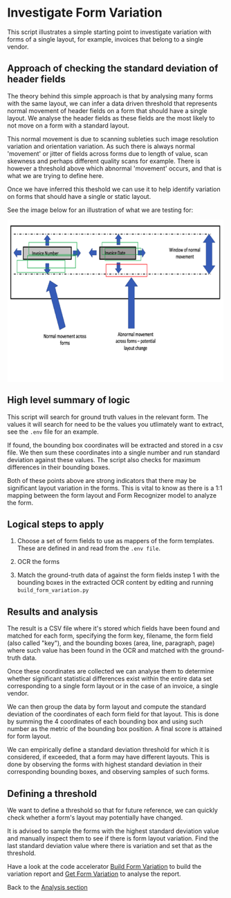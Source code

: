 # Investigate Form Variation

This script illustrates a simple starting point to investigate variation with forms of a single layout, for example, invoices that belong to a single vendor.

## Approach of checking the standard deviation of header fields

The theory behind this simple approach is that by analysing many forms with the same layout, we can infer a data driven threshold that represents normal movement of header fields on a form that should have a single layout. We analyse the header fields as these fields are the most likely to not move on a form with a standard layout.

This normal movement is due to scanning subleties such image resolution variation and orientation variation. As such there is always normal 'movement' or jitter of fields across forms due to length of value, scan skewness and perhaps different quality scans for example. There is however a threshold above which abnormal 'movement' occurs, and that is what we are trying to define here.

Once we have inferred this theshold we can use it to help identify variation on forms that should have a single or static layout.

See the image below for an illustration of what we are testing for:

<img src="../../Project_Preparation/Decision_Guidance/repo_images/FieldMovement.png" align="center" alt="" width="500"/>

## High level summary of logic

This script will search for ground truth values in the relevant form. The values it will search for need to be the values you utlimately want to extract, see the ```.env``` file for an example.

If found, the bounding box coordinates will be extracted and stored in a csv file. We then sum these coordinates into a single number and run standard deviation against these values. The script also checks for maximum differences in their bounding boxes.

Both of these points above are strong indicators that there may be significant layout variation in the forms. This is vital to know as there is a 1:1 mapping between the form layout and Form Recognizer model to analyze the form.

## Logical steps to apply

1) Choose a set of form fields to use as mappers of the form templates. These are defined in and read from the ```.env file```.

2) OCR the forms

3) Match the ground-truth data of against the form fields instep 1 with the bounding boxes in the extracted OCR content by editing and running ```build_form_variation.py```

## Results and analysis

The result is a CSV file where it's stored which fields have been found and matched for each form, specifying the form key, filename, the form field (also called "key"), and the bounding boxes (area, line, paragraph, page) where such value has been found in the OCR and matched with the ground-truth data.

Once these coordinates are collected we can analyse them to determine whether significant statistical differences exist within the entire data set corresponding to a single form layout or in the case of an invoice, a single vendor.

We can then group the data by form layout and compute the standard deviation of the coordinates of each form field for that layout. This is done by summing the 4 coordinates of each bounding box and using such number as the metric of the bounding box position.
A final score is attained for form layout.

We can empirically define a standard deviation threshold for which it is considered, if exceeded, that a form may have different layouts. This is done by observing the forms with highest standard deviation in their corresponding bounding boxes, and observing samples of such forms.

## Defining a threshold

We want to define a threshold so that for future reference, we can quickly check whether a form's layout may potentially have changed.

It is advised to sample the forms with the highest standard deviation value and manually inspect them to see if there is form layout variation. Find the last standard deviation value where there is variation and set that as the threshold.

Have a look at the code accelerator [Build Form Variation](build_form_variation.py) to build the variation report and [Get Form Variation](get_form_variation.py) to analyse the report.

Back to the [Analysis section](../README.md)
